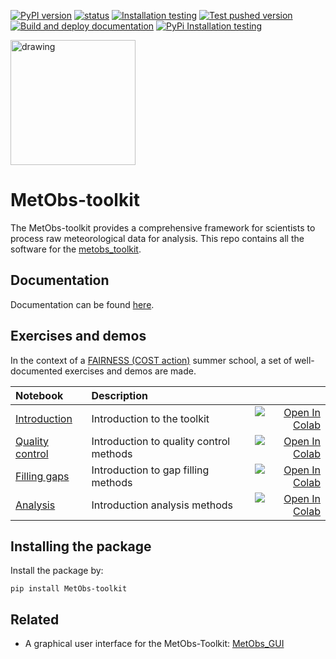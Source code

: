 [![PyPI version](https://badge.fury.io/py/metobs-toolkit.svg)](https://badge.fury.io/py/metobs-toolkit)
[![status](https://joss.theoj.org/papers/ffa3a79315bdf4c4793992a1de41193d/status.svg)](https://joss.theoj.org/papers/ffa3a79315bdf4c4793992a1de41193d)
[![Installation testing](https://github.com/vergauwenthomas/MetObs_toolkit/actions/workflows/os_istall_test.yml/badge.svg?branch=master)](https://github.com/vergauwenthomas/MetObs_toolkit/actions/workflows/os_istall_test.yml)
[![Test pushed version](https://github.com/vergauwenthomas/MetObs_toolkit/actions/workflows/master_test.yml/badge.svg?branch=master)](https://github.com/vergauwenthomas/MetObs_toolkit/actions/workflows/master_test.yml)
[![Build and deploy documentation](https://github.com/vergauwenthomas/MetObs_toolkit/actions/workflows/build_and_deploy_doc_dev.yml/badge.svg?branch=master)](https://github.com/vergauwenthomas/MetObs_toolkit/actions/workflows/build_and_deploy_doc_dev.yml)
[![PyPi Installation testing](https://github.com/vergauwenthomas/MetObs_toolkit/actions/workflows/os_pip_install_test.yml/badge.svg?branch=master)](https://github.com/vergauwenthomas/MetObs_toolkit/actions/workflows/os_pip_install_test.yml)


<img src="https://raw.githubusercontent.com/vergauwenthomas/MetObs_toolkit/master/docs/logo_small.jpeg" alt="drawing" style="width:200px;"/>



# MetObs-toolkit
The MetObs-toolkit provides a comprehensive framework for scientists to process raw meteorological data for analysis.
This repo contains all the software for the [metobs_toolkit](https://test.pypi.org/project/metobs-toolkit/).

## Documentation

Documentation can be found [here](https://vergauwenthomas.github.io/MetObs_toolkit/).

## Exercises and demos
In the context of a [FAIRNESS (COST action)](https://www.fairness-ca20108.eu/) summer school, a set of well-documented exercises and demos are made. 

| Notebook  | Description  |       |
|:----------|:-------------|------:|
| [Introduction](https://github.com/vergauwenthomas/MetObs_toolkit/blob/master/examples/Introduction_01.ipynb) | Introduction to the toolkit | [![Open In Colab](https://colab.research.google.com/assets/colab-badge.svg)](https://colab.research.google.com/github/vergauwenthomas/MetObs_toolkit/blob/master/examples/Introduction_01.ipynb) |
| [Quality control](https://github.com/vergauwenthomas/MetObs_toolkit/blob/master/examples/Quality_control_excercise_02.ipynb) | Introduction to quality control methods | [![Open In Colab](https://colab.research.google.com/assets/colab-badge.svg)](https://colab.research.google.com/github/vergauwenthomas/MetObs_toolkit/blob/master/examples/Quality_control_excercise_02.ipynb)|
| [Filling gaps](https://github.com/vergauwenthomas/MetObs_toolkit/blob/master/examples/Gap_filling_excercise_03.ipynb) | Introduction to gap filling methods | [![Open In Colab](https://colab.research.google.com/assets/colab-badge.svg)](https://colab.research.google.com/github/vergauwenthomas/MetObs_toolkit/blob/master/examples/Gap_filling_excercise_03.ipynb)|
| [Analysis](https://github.com/vergauwenthomas/MetObs_toolkit/blob/master/examples/Urban_analysis_excercise_04.ipynb) | Introduction analysis methods | [![Open In Colab](https://colab.research.google.com/assets/colab-badge.svg)](https://colab.research.google.com/github/vergauwenthomas/MetObs_toolkit/blob/master/examples/Urban_analysis_excercise_04.ipynb)|



## Installing the package
Install the package by:

`pip install MetObs-toolkit`

## Related
* A graphical user interface for the MetObs-Toolkit: [MetObs_GUI](https://github.com/vergauwenthomas/MetObs_GUI)
